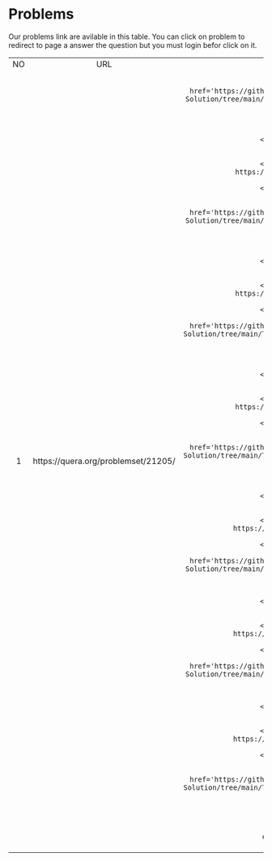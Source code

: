 # Problems
Our problems link are avilable in this table. You can click on problem to redirect to page a answer the question but you must login befor click on it.

<table border="0" cellspacing="0" cellpadding="0" align="center">
                <tr>
                    <td align="center">
                        NO
                    </td>
                    <td align="center">
                        URL
                    </td>
                    <td align="center">
                        Answer
                    </td>
                </tr>
        <tr>
            <td align="center">
                1
            </td>
            <td align="center">
                https://quera.org/problemset/21205/
            </td>
            <td align="center">

                <a href='https://github.com/myp79/Quera-Problem-Solution/tree/main/Technology/60134'>Answer</a>

            </td>
        </tr>
            <tr>
            <td align="center">
                2
            </td>
            <td align="center">
                https://quera.org/problemset/60134/
            </td>
            <td align="center">

                <a href='https://github.com/myp79/Quera-Problem-Solution/tree/main/Technology/87176'>Answer</a>

            </td>
        </tr>
            <tr>
            <td align="center">
                3
            </td>
            <td align="center">
                https://quera.org/problemset/76278/
            </td>
            <td align="center">
                <a href='https://github.com/myp79/Quera-Problem-Solution/tree/main/Technology/102250'>Answer</a>

            </td>
        </tr>
            <tr>
            <td align="center">
                4
            </td>
            <td align="center">
                https://quera.org/problemset/87176/
            </td>
            <td align="center">

                <a href='https://github.com/myp79/Quera-Problem-Solution/tree/main/Technology/129726'>Answer</a>

            </td>
        </tr>
            <tr>
            <td align="center">
                5
            </td>
            <td align="center">
                https://quera.org/problemset/102250/
            </td>
            <td align="center">
                <a href='https://github.com/myp79/Quera-Problem-Solution/tree/main/Techology/102250'>Answer</a>
            </td>
        </tr>
            <tr>
            <td align="center">
                6
            </td>
            <td align="center">
                https://quera.org/problemset/129726/
            </td>
            <td align="center">
                <a href='https://github.com/myp79/Quera-Problem-Solution/tree/main/Techology/129726'>Answer</a>
            </td>
        </tr>
            <tr>
            <td align="center">
                7
            </td>
            <td align="center">
                https://quera.org/problemset/129728/
            </td>
            <td align="center">

                <a href='https://github.com/myp79/Quera-Problem-Solution/tree/main/Technology/129728'>Answer</a>

            </td>
        </tr>
            </table>
Good luck!